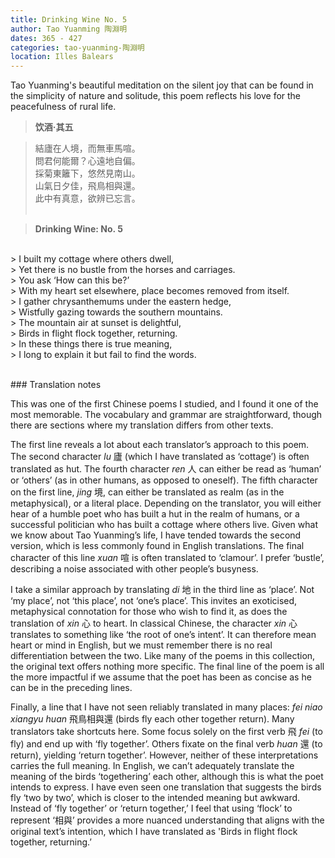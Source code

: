 ```yaml
---
title: Drinking Wine No. 5
author: Tao Yuanming 陶淵明
dates: 365 - 427
categories: tao-yuanming-陶淵明
location: Illes Balears
---
```

 
Tao Yuanming's beautiful meditation on the silent joy that can be found in the simplicity of nature and solitude<!--more-->, this poem reflects his love for the peacefulness of rural life.
<br>

>**饮酒·其五**
  
>結廬在人境，而無車馬喧。<br>
>問君何能爾？心遠地自偏。<br>
>採菊東籬下，悠然見南山。<br>
>山氣日夕佳，飛鳥相與還。<br>
>此中有真意，欲辨已忘言。<br><br>

>**Drinking Wine: No. 5**
<br>      
> I built my cottage where others dwell, <br>
> Yet there is no bustle from the horses and carriages.<br>
> You ask ‘How can this be?’<br>
> With my heart set elsewhere, place becomes removed from itself.<br>
> I gather chrysanthemums under the eastern hedge,<br>
> Wistfully gazing towards the southern mountains.<br>
> The mountain air at sunset is delightful,<br>
> Birds in flight flock together, returning. <br>
> In these things there is true meaning,<br>
> I long to explain it but fail to find the words.<br><br>

<p class="post-title divided p-name"></p>       
### Translation notes

This was one of the first Chinese poems I studied, and I found it one of the most memorable. The vocabulary and grammar are straightforward, though there are sections where my translation differs from other texts.

The first line reveals a lot about each translator’s approach to this poem. The second character *lu* 廬 (which I have translated as ‘cottage’) is often translated as hut. The fourth character *ren* 人 can either be read as ‘human’ or ‘others’ (as in other humans, as opposed to oneself). The fifth character on the first line, *jing* 境, can either be translated as realm (as in the metaphysical), or a literal place. Depending on the translator, you will either hear of a humble poet who has built a hut in the realm of humans, or a successful politician who has built a cottage where others live. Given what we know about Tao Yuanming’s life, I have tended towards the second version, which is less commonly found in English translations. The final character of this line *xuan* 喧 is often translated to ‘clamour’. I prefer ‘bustle’, describing a noise associated with other people’s busyness. 

I take a similar approach by translating *di* 地 in the third line as ‘place’. Not ‘my place’, not ‘this place’, not ‘one’s place’. This invites an exoticised, metaphysical connotation for those who wish to find it, as does the translation of *xin* 心 to heart. In classical Chinese, the character *xin* 心 translates to something like ‘the root of one’s intent’. It can therefore mean heart or mind in English, but we must remember there is no real differentiation between the two. Like many of the poems in this collection, the original text offers nothing more specific. The final line of the poem is all the more impactful if we assume that the poet has been as concise as he can be in the preceding lines. 

Finally, a line that I have not seen reliably translated in many places: *fei niao xiangyu huan* 飛鳥相與還 (birds fly each other together return). Many translators take shortcuts here. Some focus solely on the first verb 飛 *fei* (to fly) and end up with ‘fly together’. Others fixate on the final verb *huan* 還 (to return), yielding ‘return together’. However, neither of these interpretations carries the full meaning. In English, we can’t adequately translate the meaning of the birds ‘togethering’ each other, although this is what the poet intends to express. I have even seen one translation that suggests the birds fly ‘two by two’, which is closer to the intended meaning but awkward. Instead of ‘fly together’ or ‘return together,’ I feel that using ‘flock’ to represent ‘相與’ provides a more nuanced understanding that aligns with the original text’s intention, which I have translated as 'Birds in flight flock together, returning.’